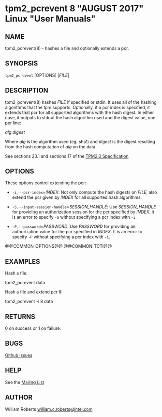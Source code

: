 tpm2_pcrevent 8 "AUGUST 2017" Linux "User Manuals"
==================================================

NAME
----

tpm2_pcrevent(8) - hashes a file and optionally extends a pcr.

SYNOPSIS
--------

`tpm2_pcrevent` [OPTIONS] [_FILE_]

DESCRIPTION
-----------

tpm2_pcrevent(8) hashes _FILE_ if specified or stdin. It uses all of the
hashing algorithms that the tpm supports. Optionally, if a pcr index is
specified, it extends that pcr for all supported algorithms with the hash
digest. In either case, it outputs to stdout the hash algorithm used and the
digest value, one per line:

_alg_:_digest_

Where _alg_ is the algorithm used (eg. sha1) and _digest_ is the digest
resulting from the hash computation of _alg_ on the data.

See sections 23.1 and sections 17 of the [TPM2.0 Specification](https://trustedcomputinggroup.org/wp-content/uploads/TPM-Rev-2.0-Part-3-Commands-01.38.pdf)

OPTIONS
-------

These options control extending the pcr:

  * `-i`, `--pcr-index`=_INDEX_:
    Not only compute the hash digests on _FILE_, also extend the pcr given by
    _INDEX_ for all supported hash algorithms.

  * `-S`, `--input-session-handle`=_SESSION_HANDLE_:
    Use _SESSION_HANDLE_ for providing an authorization session for the pcr
    specified by _INDEX_.
    It is an error to specify `-S` without specifying a pcr index with `-i`.

  * `-P`, `--password`=_PASSWORD_:
    Use _PASSWORD_ for providing an authorization value for the pcr specified
    in _INDEX_.
    It is an error to specify `-P` without specifying a pcr index with `-i`.

@@COMMON_OPTIONS@@
@@COMMON_TCTI@@

EXAMPLES
--------

Hash a file:

tpm2_pcrevent data

Hash a file and extend pcr 8:

tpm2_pcrevent -i 8 data

RETURNS
-------
0 on success or 1 on failure.

BUGS
----
[Github Issues](https://github.com/01org/tpm2-tools/issues)

HELP
----
See the [Mailing List](https://lists.01.org/mailman/listinfo/tpm2)

## AUTHOR
William Roberts <william.c.roberts@intel.com>